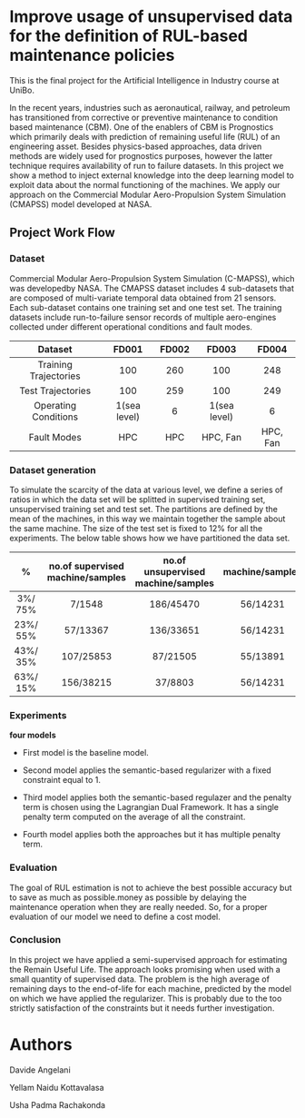 # Improve usage of unsupervised data for the definition of RUL-based maintenance policies
This is the final project for the Artificial Intelligence in Industry course at UniBo.

In the recent years, industries such as aeronautical, railway, and petroleum has transitioned from corrective or preventive maintenance to condition based maintenance (CBM). One of the enablers of CBM is Prognostics which primarily deals with prediction of remaining useful life (RUL) of an engineering asset. Besides physics-based approaches, data driven methods are widely used for prognostics purposes, however the latter technique requires availability of run to failure datasets. In this project we show a method to inject external knowledge into the deep learning model to exploit data about the normal functioning of the machines. We apply our approach on the Commercial Modular Aero-Propulsion System Simulation (CMAPSS) model developed at NASA.

## Project Work Flow

### Dataset

Commercial Modular Aero-Propulsion System Simulation (C-MAPSS), which was developedby NASA. The CMAPSS dataset includes 4 sub-datasets that are composed of multi-variate temporal data obtained from 21 sensors. Each sub-dataset contains one training set and one test set. The training datasets include run-to-failure sensor records of multiple aero-engines collected under different operational conditions and fault modes.

| Dataset               | FD001        | FD002 | FD003        | FD004    | 
| :--------------------:| :-----------:| :----:| :-----------:| :-------:|
| Training Trajectories | 100          | 260   | 100          | 248      |
| Test Trajectories     | 100          | 259   | 100          | 249      |
| Operating Conditions  | 1(sea level) | 6     | 1(sea level) | 6        |
| Fault Modes           | HPC          | HPC   |  HPC, Fan    | HPC, Fan |

### Dataset generation

To simulate the scarcity of the data at various level, we define a series of ratios in which the data set will be splitted in supervised training set, unsupervised training set and test set. The partitions are defined by the mean of the machines, in this way we maintain together the sample about the same machine. The size of the test set is fixed to 12% for all the experiments. The below table shows how we have partitioned the data set.

|     %    | no.of supervised machine/samples | no.of unsupervised machine/samples | machine/samples |
| :-------:| :-------------------------------:| :---------------------------------:| :--------------:|
| 3%/ 75%  |              7/1548              |              186/45470             |     56/14231    |
| 23%/ 55% |              57/13367            |              136/33651             |     56/14231    |
| 43%/ 35% |              107/25853           |              87/21505              |     55/13891    |
| 63%/ 15% |              156/38215           |              37/8803               |     56/14231    |

### Experiments

**four models**

* First model is the baseline model.

* Second model applies the semantic-based regularizer with a fixed constraint equal to 1.

* Third model applies both the semantic-based regulazer and the penalty term is chosen using the Lagrangian Dual Framework. It has a single penalty term computed on the average of all the constraint.

* Fourth model applies both the approaches but it has multiple penalty term.

### Evaluation

The goal of RUL estimation is not to achieve the best possible accuracy but to save as much as possible.money as possible by delaying the maintenance operation when they are really needed. So, for a proper evaluation of our model we need to define a cost model.

### Conclusion

In this project we have applied a semi-supervised approach for estimating the Remain Useful Life. The approach looks promising when used with a small quantity of supervised data. The problem is the high average of remaining days to the end-of-life for each machine, predicted by the model on which we have applied the regularizer. This is probably due to the too strictly satisfaction of the constraints but it needs further investigation.

# Authors
Davide Angelani

Yellam Naidu Kottavalasa

Usha Padma Rachakonda
